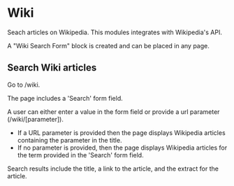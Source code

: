 # Wiki

Seach articles on Wikipedia. This modules integrates with Wikipedia's API.

A "Wiki Search Form" block is created and can be placed in any page.

## Search Wiki articles
Go to /wiki.

The page includes a 'Search' form field.

A user can either enter a value in the form field or provide a url parameter (/wiki/[parameter]).
- If a URL parameter is provided then the page displays Wikipedia articles containing the parameter in the title.
- If no parameter is provided, then the page displays Wikipedia articles for the term provided in the 'Search' form field.

Search results include the title, a link to the article, and the extract for the article.
